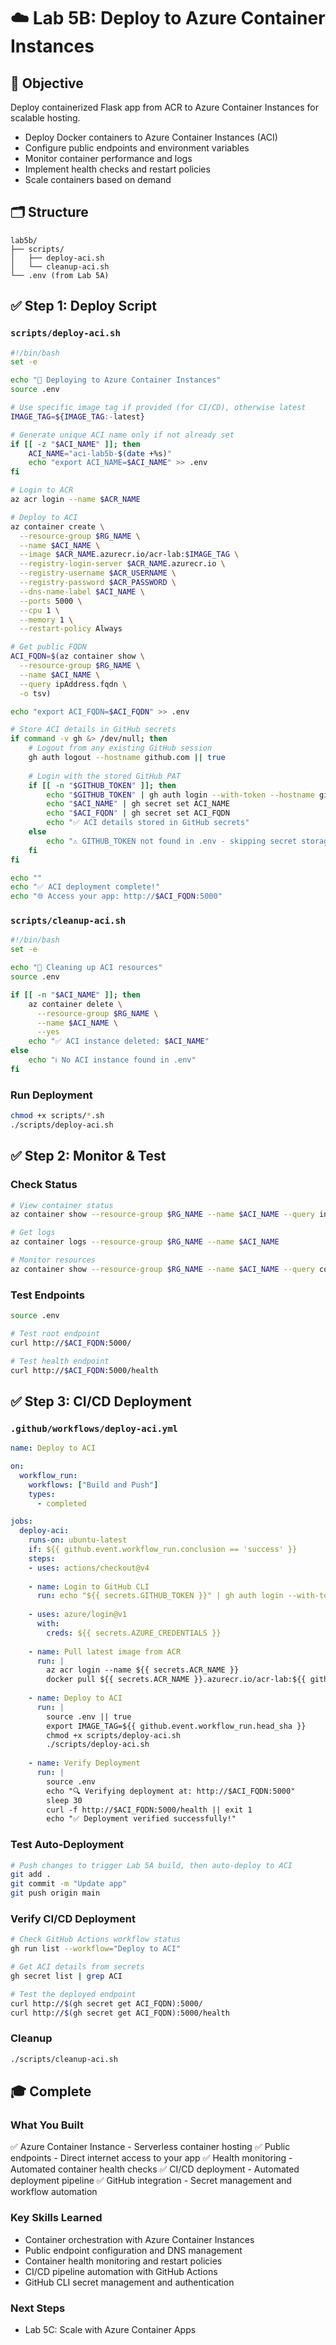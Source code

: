 # ☁️ Lab 5B: Deploy to Azure Container Instances

## 🎯 Objective
Deploy containerized Flask app from ACR to Azure Container Instances for scalable hosting.

- Deploy Docker containers to Azure Container Instances (ACI)
- Configure public endpoints and environment variables
- Monitor container performance and logs
- Implement health checks and restart policies
- Scale containers based on demand

## 🗂 Structure
```
lab5b/
├── scripts/
│   ├── deploy-aci.sh
│   └── cleanup-aci.sh
└── .env (from Lab 5A)
```

## ✅ Step 1: Deploy Script

### `scripts/deploy-aci.sh`
```bash
#!/bin/bash
set -e

echo "🚀 Deploying to Azure Container Instances"
source .env

# Use specific image tag if provided (for CI/CD), otherwise latest
IMAGE_TAG=${IMAGE_TAG:-latest}

# Generate unique ACI name only if not already set
if [[ -z "$ACI_NAME" ]]; then
    ACI_NAME="aci-lab5b-$(date +%s)"
    echo "export ACI_NAME=$ACI_NAME" >> .env
fi

# Login to ACR
az acr login --name $ACR_NAME

# Deploy to ACI
az container create \
  --resource-group $RG_NAME \
  --name $ACI_NAME \
  --image $ACR_NAME.azurecr.io/acr-lab:$IMAGE_TAG \
  --registry-login-server $ACR_NAME.azurecr.io \
  --registry-username $ACR_USERNAME \
  --registry-password $ACR_PASSWORD \
  --dns-name-label $ACI_NAME \
  --ports 5000 \
  --cpu 1 \
  --memory 1 \
  --restart-policy Always

# Get public FQDN
ACI_FQDN=$(az container show \
  --resource-group $RG_NAME \
  --name $ACI_NAME \
  --query ipAddress.fqdn \
  -o tsv)

echo "export ACI_FQDN=$ACI_FQDN" >> .env

# Store ACI details in GitHub secrets
if command -v gh &> /dev/null; then
    # Logout from any existing GitHub session
    gh auth logout --hostname github.com || true
    
    # Login with the stored GitHub PAT
    if [[ -n "$GITHUB_TOKEN" ]]; then
        echo "$GITHUB_TOKEN" | gh auth login --with-token --hostname github.com
        echo "$ACI_NAME" | gh secret set ACI_NAME
        echo "$ACI_FQDN" | gh secret set ACI_FQDN
        echo "✅ ACI details stored in GitHub secrets"
    else
        echo "⚠️ GITHUB_TOKEN not found in .env - skipping secret storage"
    fi
fi

echo ""
echo "✅ ACI deployment complete!"
echo "🌐 Access your app: http://$ACI_FQDN:5000"
```

### `scripts/cleanup-aci.sh`
```bash
#!/bin/bash
set -e

echo "🧹 Cleaning up ACI resources"
source .env

if [[ -n "$ACI_NAME" ]]; then
    az container delete \
      --resource-group $RG_NAME \
      --name $ACI_NAME \
      --yes
    echo "✅ ACI instance deleted: $ACI_NAME"
else
    echo "ℹ️ No ACI instance found in .env"
fi
```

### Run Deployment
```bash
chmod +x scripts/*.sh
./scripts/deploy-aci.sh
```

## ✅ Step 2: Monitor & Test

### Check Status
```bash
# View container status
az container show --resource-group $RG_NAME --name $ACI_NAME --query instanceView.state

# Get logs
az container logs --resource-group $RG_NAME --name $ACI_NAME

# Monitor resources
az container show --resource-group $RG_NAME --name $ACI_NAME --query containers[0].instanceView
```

### Test Endpoints
```bash
source .env

# Test root endpoint
curl http://$ACI_FQDN:5000/

# Test health endpoint
curl http://$ACI_FQDN:5000/health
```

## ✅ Step 3: CI/CD Deployment

### `.github/workflows/deploy-aci.yml`
```yaml
name: Deploy to ACI

on:
  workflow_run:
    workflows: ["Build and Push"]
    types:
      - completed

jobs:
  deploy-aci:
    runs-on: ubuntu-latest
    if: ${{ github.event.workflow_run.conclusion == 'success' }}
    steps:
    - uses: actions/checkout@v4
    
    - name: Login to GitHub CLI
      run: echo "${{ secrets.GITHUB_TOKEN }}" | gh auth login --with-token
    
    - uses: azure/login@v1
      with:
        creds: ${{ secrets.AZURE_CREDENTIALS }}
    
    - name: Pull latest image from ACR
      run: |
        az acr login --name ${{ secrets.ACR_NAME }}
        docker pull ${{ secrets.ACR_NAME }}.azurecr.io/acr-lab:${{ github.event.workflow_run.head_sha }}
    
    - name: Deploy to ACI
      run: |
        source .env || true
        export IMAGE_TAG=${{ github.event.workflow_run.head_sha }}
        chmod +x scripts/deploy-aci.sh
        ./scripts/deploy-aci.sh
    
    - name: Verify Deployment
      run: |
        source .env
        echo "🔍 Verifying deployment at: http://$ACI_FQDN:5000"
        sleep 30
        curl -f http://$ACI_FQDN:5000/health || exit 1
        echo "✅ Deployment verified successfully!"
```

### Test Auto-Deployment
```bash
# Push changes to trigger Lab 5A build, then auto-deploy to ACI
git add .
git commit -m "Update app"
git push origin main
```

### Verify CI/CD Deployment
```bash
# Check GitHub Actions workflow status
gh run list --workflow="Deploy to ACI"

# Get ACI details from secrets
gh secret list | grep ACI

# Test the deployed endpoint
curl http://$(gh secret get ACI_FQDN):5000/
curl http://$(gh secret get ACI_FQDN):5000/health
```

### Cleanup
```bash
./scripts/cleanup-aci.sh
```

## 🎓 Complete

### What You Built
✅ Azure Container Instance - Serverless container hosting
✅ Public endpoints - Direct internet access to your app
✅ Health monitoring - Automated container health checks
✅ CI/CD deployment - Automated deployment pipeline
✅ GitHub integration - Secret management and workflow automation

### Key Skills Learned
- Container orchestration with Azure Container Instances
- Public endpoint configuration and DNS management
- Container health monitoring and restart policies
- CI/CD pipeline automation with GitHub Actions
- GitHub CLI secret management and authentication

### Next Steps
- Lab 5C: Scale with Azure Container Apps
